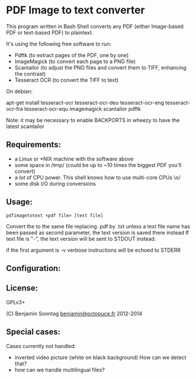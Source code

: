 
PDF Image to text converter
===========================

This program written in Bash Shell converts any PDF (either Image-based PDF or text-based PDF) to plaintext.

It's using the following free software to run:

- Pdftk (to extract pages of the PDF, one by one)
- ImageMagick (to convert each page to a PNG file)
- Scantailor (to adjust the PNG files and convert them to TIFF, enhancing the contrast)
- Tesseract OCR (to convert the TIFF to text)

On debian:

apt-get install tesseract-ocr tesseract-ocr-deu tesseract-ocr-eng tesseract-ocr-fra tesseract-ocr-equ imagemagick scantailor pdftk

Note: it may be necessary to enable BACKPORTS in wheezy to have the latest scantailor

Requirements:
-------------

- a Linux or *NIX machine with the software above
- some space in /tmp/ (could be up to ~10 times the biggest PDF you'll convert)
- a *lot* of CPU power. This shell knows how to use multi-core CPUs \o/
- some disk I/O during conversions

Usage:
------

    pdfimagetotext <pdf file> [text file]

Convert the <pdf file> to the same file replacing .pdf by .txt 
unless a text file name has been passed as second parameter, the text version is saved there instead
If text file is "-", the text version will be sent to STDOUT instead.

if the first argument is -v verbose instructions will be echoed to STDERR


Configuration:
--------------


License:
--------

GPLv3+ 

(C) Benjamin Sonntag <benjamin@octopuce.fr> 2012-2014


Special cases:
--------------

Cases currently not handled:

- inverted video picture (white on black background) How can we detect that?
- how can we handle multilingual files? 


